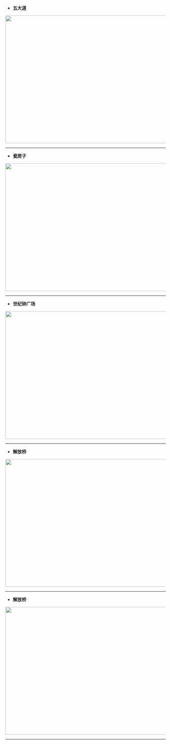 - **五大道**
<div align=center><img width="650" height="400" src="https://github.com/YurongChen1998/YurongChen1998.github.io/blob/gh-pages/img/Photo/Tianjin%20City/DSC01673.JPG"/></div>

---
- **瓷房子**
<div align=center><img width="650" height="400" src="https://github.com/YurongChen1998/YurongChen1998.github.io/blob/gh-pages/img/Photo/Tianjin%20City/DSC01704.JPG"/></div>

---
- **世纪钟广场**
<div align=center><img width="650" height="400" src="https://github.com/YurongChen1998/YurongChen1998.github.io/blob/gh-pages/img/Photo/Tianjin%20City/DSC01708.JPG"/></div>

---
- **解放桥**
<div align=center><img width="650" height="400" src="https://github.com/YurongChen1998/YurongChen1998.github.io/blob/gh-pages/img/Photo/Tianjin%20City/DSC01713.JPG"/></div>

---
- **解放桥**
<div align=center><img width="650" height="400" src="https://github.com/YurongChen1998/YurongChen1998.github.io/blob/gh-pages/img/Photo/Tianjin%20City/DSC01718.JPG"/></div>

---
